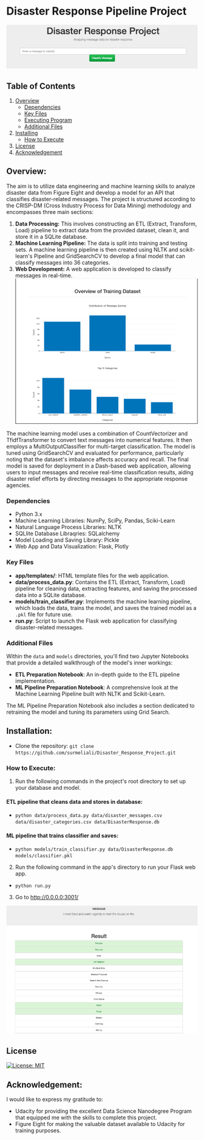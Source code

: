 # Disaster Response Pipeline Project


![Screenshot of Web App](screenshots/message0.PNG)


## Table of Contents
1. [Overview](#dependencies)
	* [Dependencies](#dependencies)
	* [Key Files](#key_files)
	* [Executing Program](#execution)
	* [Additional Files](#additional_files)
2. [Installing](#installation)
	* [How to Execute](#execution)
3. [License](#license)
4. [Acknowledgement](#acknowledgement)

## Overview:
The aim is to utilize data engineering and machine learning skills to analyze disaster data from Figure Eight and develop a model for an API that classifies disaster-related messages. The project is structured according to the CRISP-DM (Cross Industry Process for Data Mining) methodology and encompasses three main sections:

1. **Data Processing:** This involves constructing an ETL (Extract, Transform, Load) pipeline to extract data from the provided dataset, clean it, and store it in a SQLite database.
2. **Machine Learning Pipeline:** The data is split into training and testing sets. A machine learning pipeline is then created using NLTK and scikit-learn's Pipeline and GridSearchCV to develop a final model that can classify messages into 36 categories.
3. **Web Development:** A web application is developed to classify messages in real-time.
![Screenshot of Web App](screenshots/overview.PNG)

The machine learning model uses a combination of CountVectorizer and TfidfTransformer to convert text messages into numerical features. It then employs a MultiOutputClassifier for multi-target classification. The model is tuned using GridSearchCV and evaluated for performance, particularly noting that the dataset's imbalance affects accuracy and recall. The final model is saved for deployment in a Dash-based web application, allowing users to input messages and receive real-time classification results, aiding disaster relief efforts by directing messages to the appropriate response agencies.

### Dependencies
* Python 3.x
* Machine Learning Libraries: NumPy, SciPy, Pandas, Sciki-Learn
* Natural Language Process Libraries: NLTK
* SQLlite Database Libraqries: SQLalchemy
* Model Loading and Saving Library: Pickle
* Web App and Data Visualization: Flask, Plotly

<a name="key_files"></a>

### Key Files
- **app/templates/**: HTML template files for the web application.
- **data/process_data.py**: Contains the ETL (Extract, Transform, Load) pipeline for cleaning data, extracting features, and saving the processed data into a SQLite database.
- **models/train_classifier.py**: Implements the machine learning pipeline, which loads the data, trains the model, and saves the trained model as a `.pkl` file for future use.
- **run.py**: Script to launch the Flask web application for classifying disaster-related messages.

<a name="additional_files"></a>

### Additional Files
Within the `data` and `models` directories, you'll find two Jupyter Notebooks that provide a detailed walkthrough of the model's inner workings:

- **ETL Preparation Notebook**: An in-depth guide to the ETL pipeline implementation.
- **ML Pipeline Preparation Notebook**: A comprehensive look at the Machine Learning Pipeline built with NLTK and Scikit-Learn.

The ML Pipeline Preparation Notebook also includes a section dedicated to retraining the model and tuning its parameters using Grid Search.



## Installation:
- Clone the repository:
   `git clone https://github.com/surmeliali/Disaster_Response_Project.git`

<a name="execution"></a>

### How to Execute:
1. Run the following commands in the project's root directory to set up your database and model.

#### ETL pipeline that cleans data and stores in database:
- `python data/process_data.py data/disaster_messages.csv data/disaster_categories.csv data/DisasterResponse.db`


#### ML pipeline that trains classifier and saves:
- `python models/train_classifier.py data/DisasterResponse.db models/classifier.pkl`

2. Run the following command in the app's directory to run your Flask web app.
- `python run.py`


3. Go to http://0.0.0.0:3001/


![Screenshot of Web App](screenshots/results1.PNG)


## License

[![License: MIT](https://img.shields.io/badge/License-MIT-yellow.svg)](https://opensource.org/licenses/MIT)


## Acknowledgement:

I would like to express my gratitude to:

- Udacity for providing the excellent Data Science Nanodegree Program that equipped me with the skills to complete this project.
- Figure Eight for making the valuable dataset available to Udacity for training purposes.